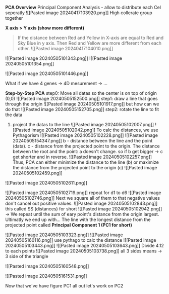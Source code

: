 **PCA Overview**
Principal Component Analysis - allow to distribute each Cel seperatly
![[Pasted image 20240417103920.png]]
High collerate group together

**X axis > Y axis (show more different)** 
> If the distance between Red and Yellow in X-axis are equal to Red and Sky Blue in y axis. Then Red and Yellow are more different from each other.
![[Pasted image 20240417104010.png]]


![[Pasted image 20240505101343.png]]
![[Pasted image 20240505101354.png]]

![[Pasted image 20240505101446.png]]

What if we have 4 genes -> 4D mesurement -> ...

**Step-by-Step PCA**
step0:  Move all datas so the center is on top of origin (0,0)
![[Pasted image 20240505152500.png]]
step1: draw a line that goes through the origin
![[Pasted image 20240505101917.png]]
but how can we do that
![[Pasted image 20240505152705.png]]
step2: rotate the line to fit the data
1) project the datas to the line
![[Pasted image 20240505102007.png]]
![[Pasted image 20240505102042.png]]
To calc the distances, we use Pythagorism
![[Pasted image 20240505102228.png]]
![[Pasted image 20240505154347.png]]
b - distance between the line and the point (data).
c - distance from the projected point to the origin.
The distance between the root and the point: a doesn't change. so if 
b get bigger -> c get shorter and in reverse.
![[Pasted image 20240505102257.png]]
Thus, PCA can either minimize the distance to the line (b) or maximize the distance from the projected point to the origin (c)
![[Pasted image 20240505102459.png]]

![[Pasted image 20240505102611.png]]

![[Pasted image 20240505102719.png]]
repeat for d1 to d6
![[Pasted image 20240505102746.png]]
Next we square all of them to that negative values don't cancel out positive values. 
![[Pasted image 20240505102843.png]]
this called SS (distances) for short
![[Pasted image 20240505102942.png]]
-> We repeat until the sum of eary point's distance from the origin largest.  Ultimatly we end up with...
The line with the longest distance from the projected point called **Principal Component 1 (PC1 for short)**

![[Pasted image 20240505103323.png]]
![[Pasted image 20240505160116.png]]
use pythago to calc the distance
![[Pasted image 20240505103443.png]]
 ![[Pasted image 20240505103643.png]]
Divide 4.12 to each points
![[Pasted image 20240505103738.png]]
all 3 sides means -> 3 side of the triangle

![[Pasted image 20240505160548.png]]

![[Pasted image 20240505161531.png]]

Now that we've have figure PC1 all out let's work on PC2

